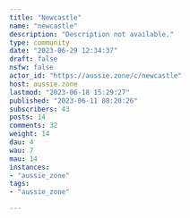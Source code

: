```yaml
---
title: "Newcastle" 
name: "newcastle"
description: "Description not available."
type: community
date: "2023-06-29 12:34:37"
draft: false
nsfw: false
actor_id: "https://aussie.zone/c/newcastle"
host: aussie.zone
lastmod: "2023-06-18 15:29:27"
published: "2023-06-11 08:20:26"
subscribers: 43
posts: 14
comments: 32
weight: 14
dau: 4
wau: 7
mau: 14
instances:
- "aussie_zone"
tags: 
- "aussie_zone"

---
```


